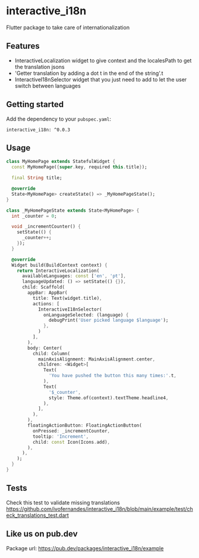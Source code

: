 # interactive_i18n
Flutter package to take care of internationalization

## Features
- InteractiveLocalization widget to give context and the localesPath to get the translation jsons
- 'Getter translation by adding a dot t in the end of the string'.t
- InteractiveI18nSelector widget that you just need to add to let the user switch between languages

## Getting started
Add the dependency to your `pubspec.yaml`:

```
interactive_i18n: ^0.0.3
```

## Usage

```dart
class MyHomePage extends StatefulWidget {
  const MyHomePage({super.key, required this.title});

  final String title;

  @override
  State<MyHomePage> createState() => _MyHomePageState();
}

class _MyHomePageState extends State<MyHomePage> {
  int _counter = 0;

  void _incrementCounter() {
    setState(() {
      _counter++;
    });
  }

  @override
  Widget build(BuildContext context) {
    return InteractiveLocalization(
      availableLanguages: const ['en', 'pt'],
      languageUpdated: () => setState(() {}),
      child: Scaffold(
        appBar: AppBar(
          title: Text(widget.title),
          actions: [
            InteractiveI18nSelector(
              onLanguageSelected: (language) {
                debugPrint('User picked language $language');
              },
            )
          ],
        ),
        body: Center(
          child: Column(
            mainAxisAlignment: MainAxisAlignment.center,
            children: <Widget>[
              Text(
                'You have pushed the button this many times:'.t,
              ),
              Text(
                '$_counter',
                style: Theme.of(context).textTheme.headline4,
              ),
            ],
          ),
        ),
        floatingActionButton: FloatingActionButton(
          onPressed: _incrementCounter,
          tooltip: 'Increment',
          child: const Icon(Icons.add),
        ),
      ),
    );
  }
}
```

## Tests
Check this test to validate missing translations
https://github.com/ivofernandes/interactive_i18n/blob/main/example/test/check_translations_test.dart

## Like us on pub.dev
Package url:
https://pub.dev/packages/interactive_i18n/example